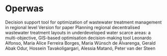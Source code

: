 # Operwas
Decision support tool for optimization of wastewater treatment management in regional level
Version for paper Planning regional decentralised wastewater treatment layouts in underdeveloped water scarce areas: a multi-objective, GIS-based optimisation decision-making tool
Leonardo Alfonso, Maria Alice Ferreira Borges, Maria Wünsch de Alvarenga, Gerald Abak Odur, Hossein Tavakoligargari, Alessia Matanó, Peter van der Steen

